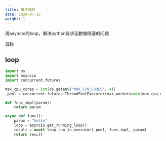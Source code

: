 ```yaml
---
title: 事件循环
date: 2024-07-15
weight: 1
---
```


用asyncio的loop，解决python异步函数被阻塞的问题

<!--more-->

[资料](https://docs.python.org/zh-cn/3/library/asyncio-eventloop.html#executing-code-in-thread-or-process-pools)

## loop

~~~python
import os
import asyncio
import concurrent.futures

max_cpu_cores = int(os.getenv("MAX_CPU_CORES", 4))
_pool = concurrent.futures.ThreadPoolExecutor(max_workers=min(max_cpu_cores, (os.cpu_count() or 1)))

def func_impl(param):
    return param

async def func():
    param = "hello"
    loop = asyncio.get_running_loop()
    result = await loop.run_in_executor(_pool, func_impl, param)
    return result
~~~

